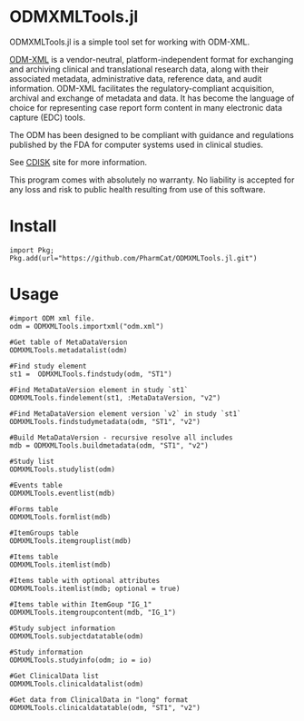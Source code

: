 # ODMXMLTools.jl

ODMXMLTools.jl is a simple tool set for working with ODM-XML.

[ODM-XML](https://www.cdisc.org/standards/data-exchange/odm) is a vendor-neutral, platform-independent format for exchanging and archiving clinical and translational research data, along with their associated metadata, administrative data, reference data, and audit information. ODM-XML facilitates the regulatory-compliant acquisition, archival and exchange of metadata and data. It has become the language of choice for representing case report form content in many electronic data capture (EDC) tools.

The ODM has been designed to be compliant with guidance and regulations published by the FDA for computer systems used in clinical studies.

See [CDISK](https://www.cdisc.org/) site for more information.

This program comes with absolutely no warranty. No liability is accepted for any loss and risk to public health resulting from use of this software.

# Install

```
import Pkg; Pkg.add(url="https://github.com/PharmCat/ODMXMLTools.jl.git")
```

# Usage

```
#import ODM xml file.
odm = ODMXMLTools.importxml("odm.xml")

#Get table of MetaDataVersion
ODMXMLTools.metadatalist(odm)

#Find study element
st1 =  ODMXMLTools.findstudy(odm, "ST1")

#Find MetaDataVersion element in study `st1`
ODMXMLTools.findelement(st1, :MetaDataVersion, "v2")

#Find MetaDataVersion element version `v2` in study `st1`
ODMXMLTools.findstudymetadata(odm, "ST1", "v2")

#Build MetaDataVersion - recursive resolve all includes
mdb = ODMXMLTools.buildmetadata(odm, "ST1", "v2")

#Study list
ODMXMLTools.studylist(odm)

#Events table
ODMXMLTools.eventlist(mdb)

#Forms table
ODMXMLTools.formlist(mdb)

#ItemGroups table
ODMXMLTools.itemgrouplist(mdb)

#Items table
ODMXMLTools.itemlist(mdb)

#Items table with optional attributes
ODMXMLTools.itemlist(mdb; optional = true)

#Items table within ItemGoup "IG_1"
ODMXMLTools.itemgroupcontent(mdb, "IG_1")

#Study subject information
ODMXMLTools.subjectdatatable(odm)

#Study information
ODMXMLTools.studyinfo(odm; io = io)

#Get ClinicalData list
ODMXMLTools.clinicaldatalist(odm)

#Get data from ClinicalData in "long" format
ODMXMLTools.clinicaldatatable(odm, "ST1", "v2")
```
